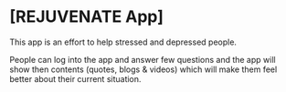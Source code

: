 # [REJUVENATE App]

This app is an effort to help stressed and depressed people.

People can log into the app and answer few questions and the app will show
then contents (quotes, blogs & videos) which will make them feel better
about their current situation.


